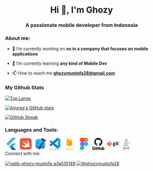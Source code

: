 
<h1 align="center">Hi 👋, I'm Ghozy</h1>
<h3 align="center">A passionate mobile developer from Indonesia</h3>

### About me:

- 🔭 I’m currently working on **on in a company that focuses on mobile applications**

- 🌱 I’m currently learning **any kind of Mobile Dev**

- 📫 How to reach me **ghozymustofa28@gmail.com**

### My Github Stats
[![Top Langs](https://github-readme-stats.vercel.app/api/top-langs/?username=ghozay19&layout=compact&theme=vision-friendly-dark)](https://github.com/anuraghazra/github-readme-stats)

[![Anurag's GitHub stats](https://github-readme-stats.vercel.app/api?username=ghozay19&theme=tokyonight)](https://github.com/anuraghazra/github-readme-stats)

[![GitHub Streak](http://github-readme-streak-stats.herokuapp.com?user=ghozay19&theme=dark&background=000000)](https://git.io/streak-stats)


<h3 align="left">Languages and Tools:</h3>
<div>
  <img src="https://github.com/devicons/devicon/blob/master/icons/flutter/flutter-original.svg" title="Flutter" alt="Flutter" width="40" height="40"/>&nbsp;
  <img src="https://github.com/devicons/devicon/blob/master/icons/swift/swift-original.svg" title="Swift" alt="Swift" width="40" height="40"/>&nbsp;
  <img src="https://github.com/devicons/devicon/blob/master/icons/xcode/xcode-original.svg" title="Xcode" alt="Xcode" width="40" height="40"/>&nbsp;
  <img src="https://github.com/devicons/devicon/blob/master/icons/vscode/vscode-original-wordmark.svg" title="VSCode" alt="VSCode" width="40" height="40"/>&nbsp;
  <img src="https://github.com/devicons/devicon/blob/master/icons/firebase/firebase-plain-wordmark.svg" title="Firebase" alt="Firebase" width="40" height="40"/>&nbsp;
  <img src="https://github.com/devicons/devicon/blob/master/icons/figma/figma-original.svg" title="Figma" alt="Figma" width="40" height="40"/>&nbsp;
  <img src="https://github.com/devicons/devicon/blob/master/icons/github/github-original-wordmark.svg" title="Github" alt="Github" width="40" height="40"/>&nbsp;
  <img src="https://github.com/devicons/devicon/blob/master/icons/git/git-original-wordmark.svg" title="Git" **alt="Git" width="40" height="40"/>
  <img src="https://github.com/devicons/devicon/blob/master/icons/java/java-original-wordmark.svg" title="Java" alt="Java" width="40" height="40"/>&nbsp;
</div




<h3 align="left">Connect with me:</h3>
<p align="left">
<a href="https://www.linkedin.com/in/ghozay19/" target="blank"><img align="center" src="https://cdn.jsdelivr.net/npm/simple-icons@3.0.1/icons/linkedin.svg" alt="najib-ghozy-mustofa-a3a510149" height="30" width="40" /></a>
<a href="https://medium.com/@ghozymustofa28" target="blank"><img align="center" src="https://cdn.jsdelivr.net/npm/simple-icons@3.0.1/icons/medium.svg" alt="@ghozymustofa28" height="30" width="40" /></a>
</p>
